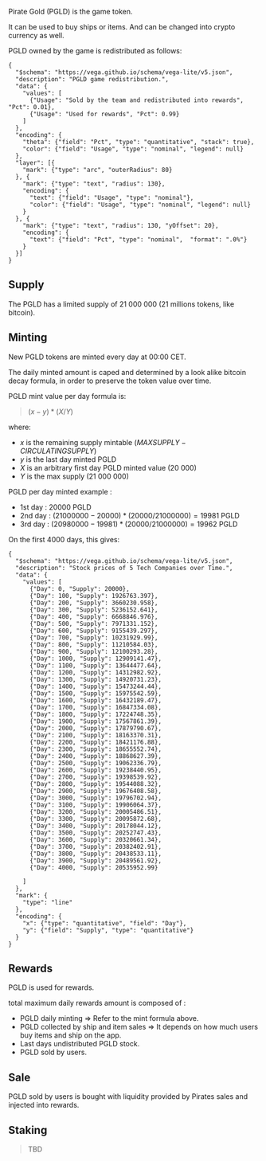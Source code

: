 Pirate Gold (PGLD) is the game token.

It can be used to buy ships or items. And can be changed into crypto currency as well.

PGLD owned by the game is redistributed as follows:

```vegalite
{
  "$schema": "https://vega.github.io/schema/vega-lite/v5.json",
  "description": "PGLD game redistribution.",
  "data": {
    "values": [
      {"Usage": "Sold by the team and redistributed into rewards", "Pct": 0.01},
      {"Usage": "Used for rewards", "Pct": 0.99}
    ]
  },
  "encoding": {
    "theta": {"field": "Pct", "type": "quantitative", "stack": true},
    "color": {"field": "Usage", "type": "nominal", "legend": null}
  },
  "layer": [{
    "mark": {"type": "arc", "outerRadius": 80}
  }, {
    "mark": {"type": "text", "radius": 130},
    "encoding": {
      "text": {"field": "Usage", "type": "nominal"},
      "color": {"field": "Usage", "type": "nominal", "legend": null}
    }
  }, {
    "mark": {"type": "text", "radius": 130, "yOffset": 20},
    "encoding": {
      "text": {"field": "Pct", "type": "nominal",  "format": ".0%"}
    }
  }]
}
```

## Supply

The PGLD has a limited supply of 21 000 000 (21 millions tokens, like bitcoin).

## Minting

New PGLD tokens are minted every day at 00:00 CET.

The daily minted amount is caped and determined by a look alike bitcoin decay formula, in order to preserve the token value over time.

PGLD mint value per day formula is:

> $(x - y) * (X / Y)$

where:
- $x$ is the remaining supply mintable ($MAX SUPPLY - CIRCULATING SUPPLY$)
- $y$ is the last day minted PGLD 
- $X$ is an arbitrary first day PGLD minted value (20 000)
- $Y$ is the max supply (21 000 000)

PGLD per day minted example :
- 1st day : $20 000$ PGLD
- 2nd day : $(21 000 000 - 20 000) * (20 000 / 21 000 000) = 19 981$ PGLD
- 3rd day : $(20 980 000 - 19 981) * (20 000 / 21 000 000) = 19 962$ PGLD

On the first 4000 days, this gives:

```vegalite
{
  "$schema": "https://vega.github.io/schema/vega-lite/v5.json",
  "description": "Stock prices of 5 Tech Companies over Time.",
  "data": {
    "values": [
      {"Day": 0, "Supply": 20000},
      {"Day": 100, "Supply": 1926763.397},
      {"Day": 200, "Supply": 3660230.958},
      {"Day": 300, "Supply": 5236152.641},
      {"Day": 400, "Supply": 6668846.976},
      {"Day": 500, "Supply": 7971331.152},
      {"Day": 600, "Supply": 9155439.297},
      {"Day": 700, "Supply": 10231929.99},
      {"Day": 800, "Supply": 11210584.03},
      {"Day": 900, "Supply": 12100293.28},
      {"Day": 1000, "Supply": 12909141.47},
      {"Day": 1100, "Supply": 13644477.64},
      {"Day": 1200, "Supply": 14312982.92},
      {"Day": 1300, "Supply": 14920731.23},
      {"Day": 1400, "Supply": 15473244.44},
      {"Day": 1500, "Supply": 15975542.59},
      {"Day": 1600, "Supply": 16432189.47},
      {"Day": 1700, "Supply": 16847334.08},
      {"Day": 1800, "Supply": 17224748.35},
      {"Day": 1900, "Supply": 17567861.39},
      {"Day": 2000, "Supply": 17879790.67},
      {"Day": 2100, "Supply": 18163370.31},
      {"Day": 2200, "Supply": 18421176.88},
      {"Day": 2300, "Supply": 18655552.74},
      {"Day": 2400, "Supply": 18868627.39},
      {"Day": 2500, "Supply": 19062336.79},
      {"Day": 2600, "Supply": 19238440.95},
      {"Day": 2700, "Supply": 19398539.92},
      {"Day": 2800, "Supply": 19544088.32},
      {"Day": 2900, "Supply": 19676408.58},
      {"Day": 3000, "Supply": 19796702.94},
      {"Day": 3100, "Supply": 19906064.37},
      {"Day": 3200, "Supply": 20005486.51},
      {"Day": 3300, "Supply": 20095872.68},
      {"Day": 3400, "Supply": 20178044.12},
      {"Day": 3500, "Supply": 20252747.43},
      {"Day": 3600, "Supply": 20320661.34},
      {"Day": 3700, "Supply": 20382402.91},
      {"Day": 3800, "Supply": 20438533.11},
      {"Day": 3900, "Supply": 20489561.92},
      {"Day": 4000, "Supply": 20535952.99}
      
    ]
  },
  "mark": {
    "type": "line"
  },
  "encoding": {
    "x": {"type": "quantitative", "field": "Day"},
    "y": {"field": "Supply", "type": "quantitative"}
  }
} 
```

## Rewards

PGLD is used for rewards.

total maximum daily rewards amount is composed of :
- PGLD daily minting => 
   Refer to the mint formula above.
- PGLD collected by ship and item sales => 
   It depends on how much users buy items and ship on the app.
- Last days undistributed PGLD stock.
- PGLD sold by users.

## Sale

PGLD sold by users is bought with liquidity provided by Pirates sales and injected into rewards.

## Staking

>TBD
